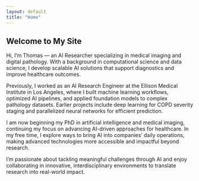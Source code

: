 ```yaml
---
layout: default
title: "Home"
---
```


## Welcome to My Site

Hi, I’m Thomas — an AI Researcher specializing in medical imaging and digital pathology. With a background in computational science and data science, I develop scalable AI solutions that support diagnostics and improve healthcare outcomes.

Previously, I worked as an AI Research Engineer at the Ellison Medical Institute in Los Angeles, where I built machine learning workflows, optimized AI pipelines, and applied foundation models to complex pathology datasets. Earlier projects include deep learning for COPD severity staging and parallelized neural networks for efficient prediction.

I am now beginning my PhD in artificial intelligence and medical imaging, continuing my focus on advancing AI-driven approaches for healthcare. In my free time, I explore ways to bring AI into companies’ daily operations, making advanced technologies more accessible and impactful beyond research.

I’m passionate about tackling meaningful challenges through AI and enjoy collaborating in innovative, interdisciplinary environments to translate research into real-world impact.
